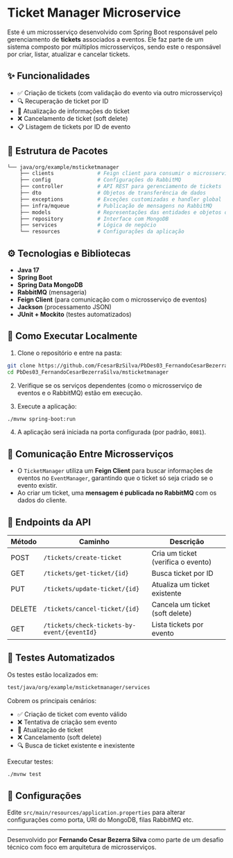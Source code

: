 # Ticket Manager Microservice

Este é um microsserviço desenvolvido com Spring Boot responsável pelo gerenciamento de **tickets** associados a eventos. Ele faz parte de um sistema composto por múltiplos microsserviços, sendo este o responsável por criar, listar, atualizar e cancelar tickets.

## ✨ Funcionalidades

- ✅ Criação de tickets (com validação do evento via outro microsserviço)
- 🔍 Recuperação de ticket por ID
- 🔄 Atualização de informações do ticket
- ❌ Cancelamento de ticket (soft delete)
- 📋 Listagem de tickets por ID de evento

## 🧱 Estrutura de Pacotes

```bash
└── java/org/example/msticketmanager
    ├── clients              # Feign client para consumir o microsserviço de eventos
    ├── config               # Configurações do RabbitMQ
    ├── controller           # API REST para gerenciamento de tickets
    ├── dto                  # Objetos de transferência de dados
    ├── exceptions           # Exceções customizadas e handler global
    ├── infra/mqueue         # Publicação de mensagens no RabbitMQ
    ├── models               # Representações das entidades e objetos de fila
    ├── repository           # Interface com MongoDB
    ├── services             # Lógica de negócio
    └── resources            # Configurações da aplicação
```

## ⚙️ Tecnologias e Bibliotecas

- **Java 17**
- **Spring Boot**
- **Spring Data MongoDB**
- **RabbitMQ** (mensageria)
- **Feign Client** (para comunicação com o microsserviço de eventos)
- **Jackson** (processamento JSON)
- **JUnit + Mockito** (testes automatizados)

## 🚀 Como Executar Localmente

1. Clone o repositório e entre na pasta:
```bash
git clone https://github.com/FcesarBzSilva/PbDes03_FernandoCesarBezerraSilva.git
cd PbDes03_FernandoCesarBezerraSilva/msticketmanager
```

2. Verifique se os serviços dependentes (como o microsserviço de eventos e o RabbitMQ) estão em execução.

3. Execute a aplicação:
```bash
./mvnw spring-boot:run
```

4. A aplicação será iniciada na porta configurada (por padrão, `8081`).

## 🔁 Comunicação Entre Microsserviços

- O `TicketManager` utiliza um **Feign Client** para buscar informações de eventos no `EventManager`, garantindo que o ticket só seja criado se o evento existir.
- Ao criar um ticket, uma **mensagem é publicada no RabbitMQ** com os dados do cliente.

## 📡 Endpoints da API

| Método | Caminho                         | Descrição                           |
|--------|----------------------------------|-------------------------------------|
| POST   | `/tickets/create-ticket`        | Cria um ticket (verifica o evento) |
| GET    | `/tickets/get-ticket/{id}`      | Busca ticket por ID                 |
| PUT    | `/tickets/update-ticket/{id}`   | Atualiza um ticket existente        |
| DELETE | `/tickets/cancel-ticket/{id}`   | Cancela um ticket (soft delete)     |
| GET    | `/tickets/check-tickets-by-event/{eventId}` | Lista tickets por evento       |

## 🧪 Testes Automatizados

Os testes estão localizados em:

```bash
test/java/org/example/msticketmanager/services
```

Cobrem os principais cenários:

- ✅ Criação de ticket com evento válido
- ❌ Tentativa de criação sem evento
- 🔁 Atualização de ticket
- ❌ Cancelamento (soft delete)
- 🔍 Busca de ticket existente e inexistente

Executar testes:

```bash
./mvnw test
```

## 📂 Configurações

Edite `src/main/resources/application.properties` para alterar configurações como porta, URI do MongoDB, filas RabbitMQ etc.

---

Desenvolvido por **Fernando Cesar Bezerra Silva** como parte de um desafio técnico com foco em arquitetura de microsserviços.